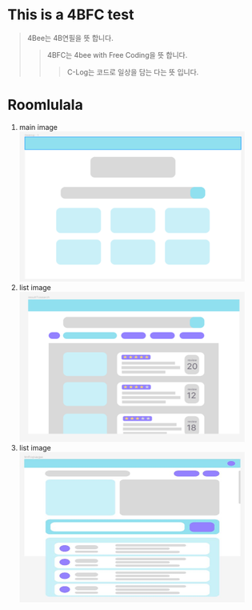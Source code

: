 # This is a 4BFC test
> 4Bee는 4B연필을 뜻 합니다.
>	> 4BFC는 4bee with Free Coding을 뜻 합니다.
>	>	> C-Log는 코드로 일상을 담는 다는 뜻 입니다.

# Roomlulala
1. main image   <img src="./img/main.png" width="450px" height="300px" title="main" alt="main"></img><br/>
2. list image   <img src="./img/list.png" width="450px" height="300px" title="main" alt="main"></img><br/>
3. list image   <img src="./img/info.JPG" width="450px" height="300px" title="main" alt="main"></img><br/>